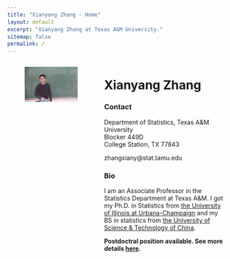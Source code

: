 ```yaml
---
title: "Xianyang Zhang - Home"
layout: default
excerpt: "Xianyang Zhang at Texas A&M University."
sitemap: false
permalink: /
---
```


<div markdown="0" class="hero-body">
  <div class="container">
    <div class="columns is-5 is-variable">
      <div class="column is-5">
        <figure class="image is-3by2">
          <img src="/images/home1.jpg" />
        </figure>
      </div>
      <div class="column is-7 content">
        <h1>Xianyang Zhang</h1>
        <h3>Contact</h3>
        <p>
          Department of Statistics, Texas A&M University<br/>
          Blocker 449D<br/>
          College Station, TX 77843<br/>
        </p>
        <p>
          <span class="icon"><i class="fa fa-fw fa-envelope-o" aria-hidden="true"></i></span>
          zhangxiany@stat.tamu.edu
        </p>
        <h3>Bio</h3>
        <p>
          I am an Associate Professor in the Statistics Department at Texas A&M. I got my Ph.D. in Statistics from <a href="http://illinois.edu/">the University of Illinois at Urbana-Champaign</a> and my BS in statistics from <a href="http://en.ustc.edu.cn/">the University of Science & Technology of China</a>.
        </p>
        <p><b>Postdoctral position available. See more details <a href="/opening">here</a>.</b></p>
      </div>
    </div>
  </div>
</div>
